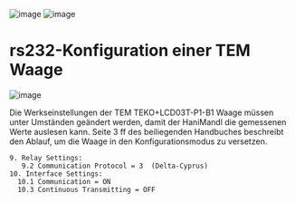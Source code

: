 ![image](https://github.com/ClemensGruber/hani-mandl/workflows/PlatformIO%20CI/badge.svg)
![image](https://img.shields.io/github/v/tag/ClemensGruber/hani-mandl.svg)

# rs232-Konfiguration einer TEM Waage

![image](https://github.com/ClemensGruber/hani-mandl/blob/rs232/TEM-configuration/IMG_5308.jpeg)

Die Werkseinstellungen der TEM TEKO+LCD03T-P1-B1 Waage müssen unter Umständen geändert werden, damit der HaniMandl die gemessenen Werte auslesen kann. Seite 3 ff des beiliegenden Handbuches beschreibt den Ablauf, um die Waage in den Konfigurationsmodus zu versetzen. 

```
9. Relay Settings:
   9.2 Communication Protocol = 3  (Delta-Cyprus) 
10. Interface Settings:
  10.1 Communication = ON
  10.3 Continuous Transmitting = OFF
```




